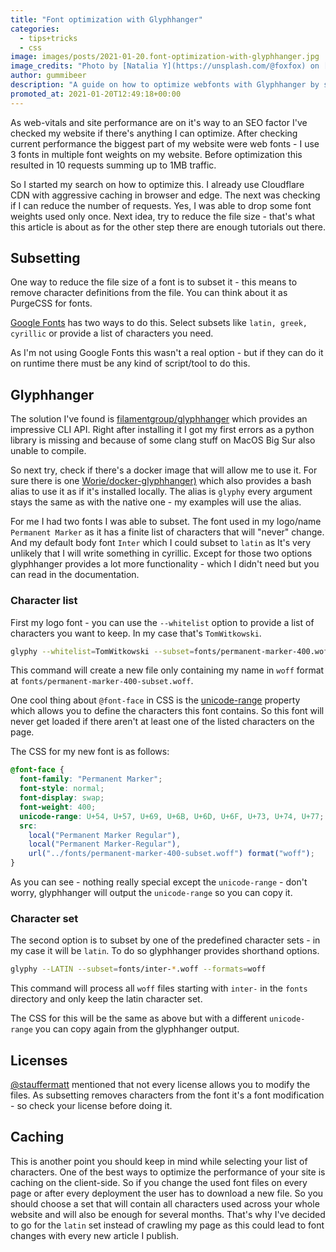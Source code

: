 ```yaml
---
title: "Font optimization with Glyphhanger"
categories:
  - tips+tricks
  - css
image: images/posts/2021-01-20.font-optimization-with-glyphhanger.jpg
image_credits: "Photo by [Natalia Y](https://unsplash.com/@foxfox) on [Unsplash](https://unsplash.com/photos/bMybTSV7RFY)"
author: gummibeer
description: "A guide on how to optimize webfonts with Glyphhanger by subsetting."
promoted_at: 2021-01-20T12:49:18+00:00
---
```


As web-vitals and site performance are on it's way to an SEO factor I've checked my website if there's anything I can optimize.
After checking current performance the biggest part of my website were web fonts - I use 3 fonts in multiple font weights on my website. Before optimization this resulted in 10 requests summing up to 1MB traffic.

So I started my search on how to optimize this. I already use Cloudflare CDN with aggressive caching in browser and edge. The next was checking if I can reduce the number of requests. Yes, I was able to drop some font weights used only once. Next idea, try to reduce the file size - that's what this article is about as for the other step there are enough tutorials out there.

## Subsetting

One way to reduce the file size of a font is to subset it - this means to remove character definitions from the file. You can think about it as PurgeCSS for fonts.

[Google Fonts](https://developers.google.com/fonts/docs/getting_started#specifying_script_subsets) has two ways to do this. Select subsets like `latin, greek, cyrillic` or provide a list of characters you need.

As I'm not using Google Fonts this wasn't a real option - but if they can do it on runtime there must be any kind of script/tool to do this.

## Glyphhanger

The solution I've found is [filamentgroup/glyphhanger](https://github.com/filamentgroup/glyphhanger) which provides an impressive CLI API. Right after installing it I got my first errors as a python library is missing and because of some clang stuff on MacOS Big Sur also unable to compile.

So next try, check if there's a docker image that will allow me to use it. For sure there is one [Worie/docker-glyphhanger)](https://github.com/Worie/docker-glyphhanger) which also provides a bash alias to use it as if it's installed locally.
The alias is `glyphy` every argument stays the same as with the native one - my examples will use the alias.

For me I had two fonts I was able to subset. The font used in my logo/name `Permanent Marker` as it has a finite list of characters that will "never" change. And my default body font `Inter` which I could subset to `latin` as It's very unlikely that I will write something in cyrillic.
Except for those two options glyphhanger provides a lot more functionality - which I didn't need but you can read in the documentation.

### Character list

First my logo font - you can use the `--whitelist` option to provide a list of characters you want to keep. In my case that's `TomWitkowski`.

```bash
glyphy --whitelist=TomWitkowski --subset=fonts/permanent-marker-400.woff --formats=woff
```

This command will create a new file only containing my name in `woff` format at `fonts/permanent-marker-400-subset.woff`.

One cool thing about `@font-face` in CSS is the [unicode-range](https://developer.mozilla.org/en-US/docs/Web/CSS/@font-face/unicode-range) property which allows you to define the characters this font contains. So this font will never get loaded if there aren't at least one of the listed characters on the page.

The CSS for my new font is as follows:

```css
@font-face {
  font-family: "Permanent Marker";
  font-style: normal;
  font-display: swap;
  font-weight: 400;
  unicode-range: U+54, U+57, U+69, U+6B, U+6D, U+6F, U+73, U+74, U+77;
  src:
    local("Permanent Marker Regular"),
    local("Permanent Marker-Regular"),
    url("../fonts/permanent-marker-400-subset.woff") format("woff");
}
```

As you can see - nothing really special except the `unicode-range` - don't worry, glyphhanger will output the `unicode-range` so you can copy it.

### Character set

The second option is to subset by one of the predefined character sets - in my case it will be `latin`. To do so glyphhanger provides shorthand options.

```bash
glyphy --LATIN --subset=fonts/inter-*.woff --formats=woff
```

This command will process all `woff` files starting with `inter-` in the `fonts` directory and only keep the latin character set.

The CSS for this will be the same as above but with a different `unicode-range` you can copy again from the glyphhanger output.

## Licenses

[@stauffermatt](https://twitter.com/stauffermatt/status/1349913479067693063) mentioned that not every license allows you to modify the files. As subsetting removes characters from the font it's a font modification - so check your license before doing it.

## Caching

This is another point you should keep in mind while selecting your list of characters. One of the best ways to optimize the performance of your site is caching on the client-side.
So if you change the used font files on every page or after every deployment the user has to download a new file. So you should choose a set that will contain all characters used across your whole website and will also be enough for several months.
That's why I've decided to go for the `latin` set instead of crawling my page as this could lead to font changes with every new article I publish.
